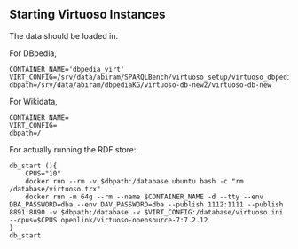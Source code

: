 ## Starting Virtuoso Instances
The data should be loaded in.

For DBpedia,
```
CONTAINER_NAME='dbpedia_virt'
VIRT_CONFIG=/srv/data/abiram/SPARQLBench/virtuoso_setup/virtuoso_dbpedia_load_balance.ini
dbpath=/srv/data/abiram/dbpediaKG/virtuoso-db-new2/virtuoso-db-new
```


For Wikidata,
```
CONTAINER_NAME=
VIRT_CONFIG=
dbpath=/
```

For actually running the RDF store:
```
db_start (){
    CPUS="10"
    docker run --rm -v $dbpath:/database ubuntu bash -c "rm /database/virtuoso.trx"
    docker run -m 64g --rm --name $CONTAINER_NAME -d --tty --env DBA_PASSWORD=dba --env DAV_PASSWORD=dba --publish 1112:1111 --publish 8891:8890 -v $dbpath:/database -v $VIRT_CONFIG:/database/virtuoso.ini --cpus=$CPUS openlink/virtuoso-opensource-7:7.2.12
}
db_start
```